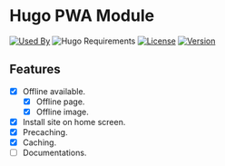 # Hugo PWA Module

[![Used By](https://img.shields.io/badge/dynamic/json?color=success&label=used+by&query=repositories_humanize&logo=hugo&style=flat-square&url=https://api.razonyang.com/v1/github/dependents/hugomods/pwa)](https://github.com/hugomods/pwa/network/dependents)
![Hugo Requirements](https://img.shields.io/badge/dynamic/json?color=important&label=requirements&query=requirements&logo=hugo&style=flat-square&url=https://api.razonyang.com/v1/hugo/modules/github.com/hugomods/pwa)
[![License](https://img.shields.io/github/license/hugomods/pwa?style=flat-square)](https://github.com/hugomods/pwa/blob/main/LICENSE)
[![Version](https://img.shields.io/github/v/tag/hugomods/pwa?label=version&style=flat-square)](https://github.com/hugomods/pwa/tags)

## Features

- [x] Offline available.
  - [x] Offline page.
  - [x] Offline image.
- [x] Install site on home screen.
- [x] Precaching.
- [x] Caching.
- [ ] Documentations.
